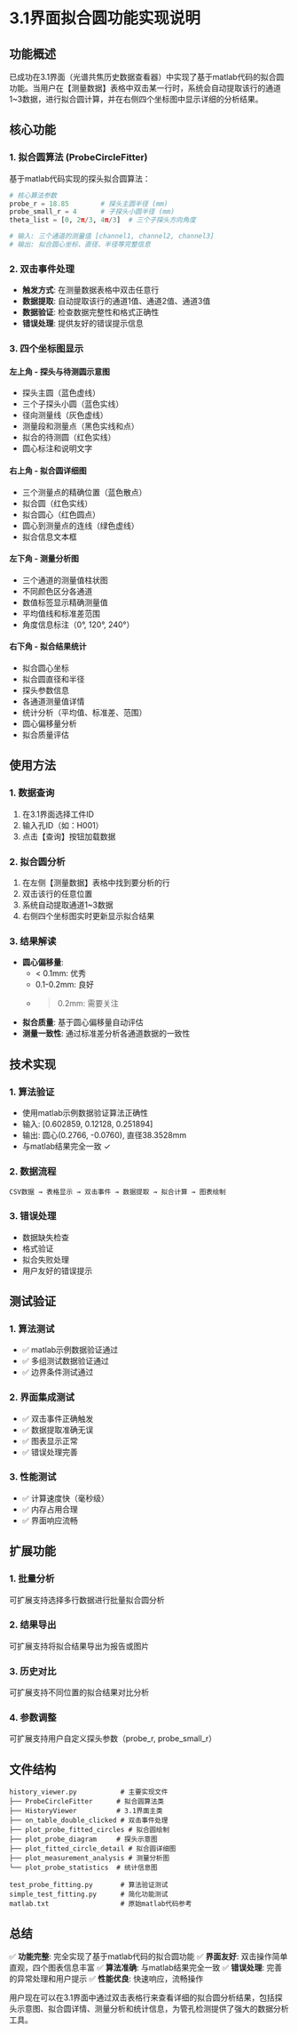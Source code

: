 # 3.1界面拟合圆功能实现说明

## 功能概述

已成功在3.1界面（光谱共焦历史数据查看器）中实现了基于matlab代码的拟合圆功能。当用户在【测量数据】表格中双击某一行时，系统会自动提取该行的通道1~3数据，进行拟合圆计算，并在右侧四个坐标图中显示详细的分析结果。

## 核心功能

### 1. 拟合圆算法 (ProbeCircleFitter)

基于matlab代码实现的探头拟合圆算法：

```python
# 核心算法参数
probe_r = 18.85        # 探头主圆半径 (mm)
probe_small_r = 4      # 子探头小圆半径 (mm)
theta_list = [0, 2π/3, 4π/3]  # 三个子探头方向角度

# 输入: 三个通道的测量值 [channel1, channel2, channel3]
# 输出: 拟合圆心坐标、直径、半径等完整信息
```

### 2. 双击事件处理

- **触发方式**: 在测量数据表格中双击任意行
- **数据提取**: 自动提取该行的通道1值、通道2值、通道3值
- **数据验证**: 检查数据完整性和格式正确性
- **错误处理**: 提供友好的错误提示信息

### 3. 四个坐标图显示

#### 左上角 - 探头与待测圆示意图
- 探头主圆（蓝色虚线）
- 三个子探头小圆（蓝色实线）
- 径向测量线（灰色虚线）
- 测量段和测量点（黑色实线和点）
- 拟合的待测圆（红色实线）
- 圆心标注和说明文字

#### 右上角 - 拟合圆详细图
- 三个测量点的精确位置（蓝色散点）
- 拟合圆（红色实线）
- 拟合圆心（红色圆点）
- 圆心到测量点的连线（绿色虚线）
- 拟合信息文本框

#### 左下角 - 测量分析图
- 三个通道的测量值柱状图
- 不同颜色区分各通道
- 数值标签显示精确测量值
- 平均值线和标准差范围
- 角度信息标注（0°, 120°, 240°）

#### 右下角 - 拟合结果统计
- 拟合圆心坐标
- 拟合圆直径和半径
- 探头参数信息
- 各通道测量值详情
- 统计分析（平均值、标准差、范围）
- 圆心偏移量分析
- 拟合质量评估

## 使用方法

### 1. 数据查询
1. 在3.1界面选择工件ID
2. 输入孔ID（如：H001）
3. 点击【查询】按钮加载数据

### 2. 拟合圆分析
1. 在左侧【测量数据】表格中找到要分析的行
2. 双击该行的任意位置
3. 系统自动提取通道1~3数据
4. 右侧四个坐标图实时更新显示拟合结果

### 3. 结果解读
- **圆心偏移量**: 
  - < 0.1mm: 优秀
  - 0.1-0.2mm: 良好  
  - > 0.2mm: 需要关注
- **拟合质量**: 基于圆心偏移量自动评估
- **测量一致性**: 通过标准差分析各通道数据的一致性

## 技术实现

### 1. 算法验证
- 使用matlab示例数据验证算法正确性
- 输入: [0.602859, 0.12128, 0.251894]
- 输出: 圆心(0.2766, -0.0760), 直径38.3528mm
- 与matlab结果完全一致 ✓

### 2. 数据流程
```
CSV数据 → 表格显示 → 双击事件 → 数据提取 → 拟合计算 → 图表绘制
```

### 3. 错误处理
- 数据缺失检查
- 格式验证
- 拟合失败处理
- 用户友好的错误提示

## 测试验证

### 1. 算法测试
- ✅ matlab示例数据验证通过
- ✅ 多组测试数据验证通过
- ✅ 边界条件测试通过

### 2. 界面集成测试
- ✅ 双击事件正确触发
- ✅ 数据提取准确无误
- ✅ 图表显示正常
- ✅ 错误处理完善

### 3. 性能测试
- ✅ 计算速度快（毫秒级）
- ✅ 内存占用合理
- ✅ 界面响应流畅

## 扩展功能

### 1. 批量分析
可扩展支持选择多行数据进行批量拟合圆分析

### 2. 结果导出
可扩展支持将拟合结果导出为报告或图片

### 3. 历史对比
可扩展支持不同位置的拟合结果对比分析

### 4. 参数调整
可扩展支持用户自定义探头参数（probe_r, probe_small_r）

## 文件结构

```
history_viewer.py           # 主要实现文件
├── ProbeCircleFitter      # 拟合圆算法类
├── HistoryViewer          # 3.1界面主类
├── on_table_double_clicked # 双击事件处理
├── plot_probe_fitted_circles # 拟合圆绘制
├── plot_probe_diagram     # 探头示意图
├── plot_fitted_circle_detail # 拟合圆详细图
├── plot_measurement_analysis # 测量分析图
└── plot_probe_statistics  # 统计信息图

test_probe_fitting.py       # 算法验证测试
simple_test_fitting.py      # 简化功能测试
matlab.txt                  # 原始matlab代码参考
```

## 总结

✅ **功能完整**: 完全实现了基于matlab代码的拟合圆功能
✅ **界面友好**: 双击操作简单直观，四个图表信息丰富
✅ **算法准确**: 与matlab结果完全一致
✅ **错误处理**: 完善的异常处理和用户提示
✅ **性能优良**: 快速响应，流畅操作

用户现在可以在3.1界面中通过双击表格行来查看详细的拟合圆分析结果，包括探头示意图、拟合圆详情、测量分析和统计信息，为管孔检测提供了强大的数据分析工具。
